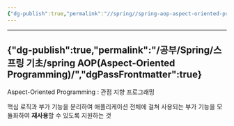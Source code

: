 ```yaml
---
{"dg-publish":true,"permalink":"//spring//spring-aop-aspect-oriented-programming/","dgPassFrontmatter":true}
---
```



---
{"dg-publish":true,"permalink":"/공부/Spring/스프링 기초/spring AOP(Aspect-Oriented Programming)/","dgPassFrontmatter":true}
---

Aspect-Oriented Programming : 관점 지향 프로그래밍

핵심 로직과 부가 기능을 분리하여 애플리케이션 전체에 걸쳐 사용되는 부가 기능을 모듈화하여 **재사용**할 수 있도록 지원하는 것